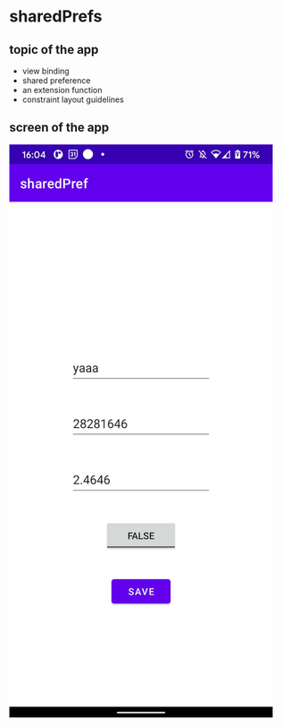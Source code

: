 # sharedPrefs

## topic of the app
- view binding
- shared preference
- an extension function
- constraint layout guidelines

## screen of the app
![img](screen.jpeg)
